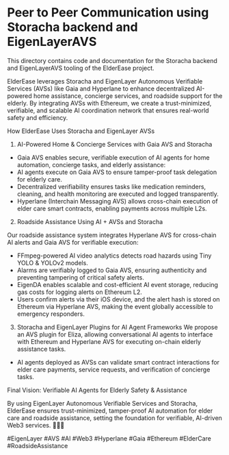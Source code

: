 # Peer to Peer Communication using Storacha backend and EigenLayerAVS

This directory contains code and documentation for the Storacha backend and EigenLayerAVS tooling of the ElderEase project.

ElderEase leverages Storacha and EigenLayer Autonomous Verifiable Services (AVSs) like Gaia and Hyperlane to enhance decentralized AI-powered home assistance, concierge services, and roadside support for the elderly. By integrating AVSs with Ethereum, we create a trust-minimized, verifiable, and scalable AI coordination network that ensures real-world safety and efficiency.

How ElderEase Uses Storacha and EigenLayer AVSs

1. AI-Powered Home & Concierge Services with Gaia AVS and Storacha
- Gaia AVS enables secure, verifiable execution of AI agents for home automation, concierge tasks, and elderly assistance:
- AI agents execute on Gaia AVS to ensure tamper-proof task delegation for elderly care.
- Decentralized verifiability ensures tasks like medication reminders, cleaning, and health monitoring are executed and logged transparently.
- Hyperlane (Interchain Messaging AVS) allows cross-chain execution of elder care smart contracts, enabling payments across multiple L2s.

2. Roadside Assistance Using AI + AVSs and Storacha

Our roadside assistance system integrates Hyperlane AVS for cross-chain AI alerts and Gaia AVS for verifiable execution:
- FFmpeg-powered AI video analytics detects road hazards using Tiny YOLO & YOLOv2 models.
- Alarms are verifiably logged to Gaia AVS, ensuring authenticity and preventing tampering of critical safety alerts.
- EigenDA enables scalable and cost-efficient AI event storage, reducing gas costs for logging alerts on Ethereum L2.
- Users confirm alerts via their iOS device, and the alert hash is stored on Ethereum via Hyperlane AVS, making the event globally accessible to emergency responders.

3. Storacha and EigenLayer Plugins for AI Agent Frameworks
We propose an AVS plugin for Eliza, allowing conversational AI agents to interface with Ethereum and Hyperlane AVS for executing on-chain elderly assistance tasks.
- AI agents deployed as AVSs can validate smart contract interactions for elder care payments, service requests, and verification of concierge tasks.


Final Vision: Verifiable AI Agents for Elderly Safety & Assistance

By using EigenLayer Autonomous Verifiable Services and Storacha, ElderEase ensures trust-minimized, tamper-proof AI automation for elder care and roadside assistance, setting the foundation for verifiable, AI-driven Web3 services. 🚀🏡🚗

#EigenLayer #AVS #AI #Web3 #Hyperlane #Gaia #Ethereum #ElderCare #RoadsideAssistance
